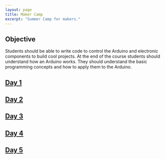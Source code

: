 ```yaml
---
layout: page
title: Maker Camp
excerpt: "Summer Camp for makers."
---
```


## Objective

Students should be able to write code to control the Arduino and electronic components to build cool projects.  At the end of the course students should understand how an Arduino works.  They should understand the basic programming concepts and how to apply them to the Arduino.

## [Day 1](day-1) 

## [Day 2](day-2)

## [Day 3](day-3)

## [Day 4](day-4)

## [Day 5](day-5)